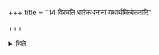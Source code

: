 +++
title = "14 विरमति धारैकधनानां यथार्थमित्येतदादि"

+++

<details><summary>थिते</summary>

विरमति धारैकधनानां यथार्थमित्येतदादि माध्यन्दिनवत् १४
</details>
